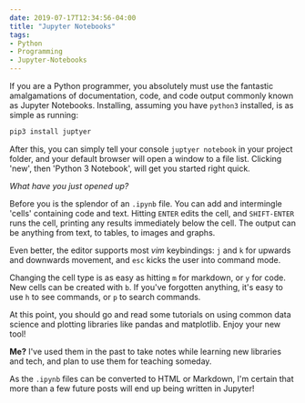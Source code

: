 ```yaml
---
date: 2019-07-17T12:34:56-04:00
title: "Jupyter Notebooks"
tags:
- Python 
- Programming
- Jupyter-Notebooks
---
```


If you are a Python programmer, you absolutely must use the fantastic
amalgamations of documentation, code, and code output commonly known as Jupyter
Notebooks. Installing, assuming you have `python3` installed, is as simple as
running:

```sh
pip3 install juptyer
```

After this, you can simply tell your console `juptyer notebook` in your project
folder, and your default browser will open a window to a file list. Clicking
'new', then 'Python 3 Notebook', will get you started right quick.

*What have you just opened up?*

Before you is the splendor of an `.ipynb` file. You can add and intermingle
'cells' containing code and text. Hitting `ENTER` edits the cell, and
`SHIFT-ENTER` runs the cell, printing
any results immediately below the cell. The output can be
anything from text, to tables, to images and graphs.

Even better, the editor supports most *vim* keybindings: `j` and `k` for upwards
and downwards movement, and `esc` kicks the user into command mode.

Changing the cell type is as easy as hitting `m` for markdown, or `y` for
code. New cells can be created with `b`. If you've forgotten anything, it's
easy to use `h` to see commands, or `p` to search commands.



At this point, you should go and read some tutorials on using common data
science and plotting libraries like pandas and matplotlib. Enjoy your new tool!

**Me?** I've used them in the past to take notes while learning new
libraries and tech, and plan to use them for teaching someday.

As the `.ipynb` files can be converted to HTML or Markdown, I'm certain
that more than a few future posts will end up being written in Jupyter!
